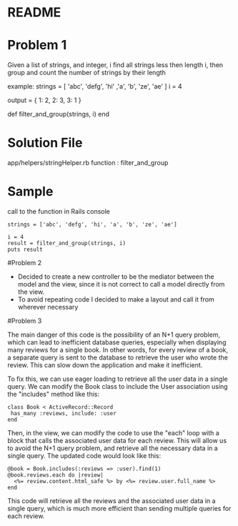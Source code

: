 # README

# Problem 1
 Given a list of strings, and integer, i
 find all strings less then length i, then group
 and count the number of strings by their length

 example:
 strings = [ 'abc', 'defg', 'hi' ,'a', 'b', 'ze', 'ae' ]
 i = 4

 output = { 1: 2, 2: 3, 3: 1 }

def filter_and_group(strings, i)
end

# Solution File
app/helpers/stringHelper.rb
function : filter_and_group

# Sample
 call to the function in Rails console
 
    strings = ['abc', 'defg', 'hi', 'a', 'b', 'ze', 'ae']
 
    i = 4
    result = filter_and_group(strings, i)
    puts result

#Problem 2

- Decided to create a new controller to be the mediator between the model and the view, since it is not correct to call a model directly from the view.
- To avoid repeating code I decided to make a layout and call it from wherever necessary

#Problem 3

The main danger of this code is the possibility of an N+1 query problem, which can lead to inefficient database queries, especially when displaying many reviews for a single book. In other words, for every review of a book, a separate query is sent to the database to retrieve the user who wrote the review. This can slow down the application and make it inefficient.

To fix this, we can use eager loading to retrieve all the user data in a single query. We can modify the Book class to include the User association using the "includes" method like this:

    class Book < ActiveRecord::Record
     has_many :reviews, include: :user
    end

Then, in the view, we can modify the code to use the "each" loop with a block that calls the associated user data for each review. This will allow us to avoid the N+1 query problem, and retrieve all the necessary data in a single query. The updated code would look like this:

    @book = Book.includes(:reviews => :user).find(1)
    @book.reviews.each do |review|
      <%= review.content.html_safe %> by <%= review.user.full_name %>
    end

This code will retrieve all the reviews and the associated user data in a single query, which is much more efficient than sending multiple queries for each review.